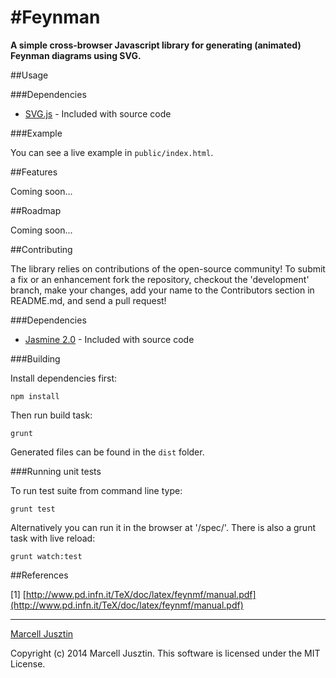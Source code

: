 #Feynman
========

**A simple cross-browser Javascript library for generating (animated) Feynman diagrams using SVG.**

##Usage

###Dependencies

- [SVG.js](http://www.svgjs.com/) - Included with source code

###Example

You can see a live example in `public/index.html`.

##Features

Coming soon...

##Roadmap

Coming soon...

##Contributing

The library relies on contributions of the open-source community! To submit a fix or an enhancement fork the repository, checkout the 'development' branch, make your changes, add your name to the Contributors section in README.md, and send a pull request!

###Dependencies

- [Jasmine 2.0](https://github.com/pivotal/jasmine) - Included with source code

###Building

Install dependencies first:

`npm install`

Then run build task:

`grunt`

Generated files can be found in the `dist` folder.

###Running unit tests

To run test suite from command line type:

`grunt test`

Alternatively you can run it in the browser at '/spec/'. There is also a grunt task with live reload:

`grunt watch:test`

##References

\[1\] [http://www.pd.infn.it/TeX/doc/latex/feynmf/manual.pdf](http://www.pd.infn.it/TeX/doc/latex/feynmf/manual.pdf)

---

[Marcell Jusztin](mailto:hello@morcmarc.com)

Copyright (c) 2014 Marcell Jusztin. This software is licensed under the MIT License.